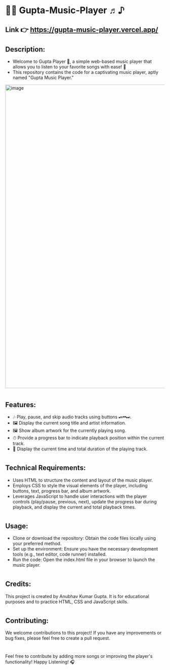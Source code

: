 # 📀🎵 Gupta-Music-Player ♬♪

## Link 👉 https://gupta-music-player.vercel.app/

## Description:

- Welcome to Gupta Player 🎉, a simple web-based music player that allows you to listen to your favorite songs with ease! 🎸
- This repository contains the code for a captivating music player, aptly named "Gupta Music Player."

<img width="959" alt="image" src="https://github.com/AnubhavKumarGupta/Gupta-Music-Player/assets/122034618/12505d8b-d0d9-4b9e-8921-799f8a1d2c54">



# 

## Features:

- 🎶 Play, pause, and skip audio tracks using buttons ⏯⏮⏭.
- 🖼 Display the current song title and artist information.
- 🖼 Show album artwork for the currently playing song.
- ⏱ Provide a progress bar to indicate playback position within the current track.
- 🔄 Display the current time and total duration of the playing track.

# 

## Technical Requirements:

- Uses HTML to structure the content and layout of the music player.
- Employs CSS to style the visual elements of the player, including buttons, text, progress bar, and album artwork.
- Leverages JavaScript to handle user interactions with the player controls (play/pause, previous, next), update the 
progress bar during playback, and display the current and total playback times.

# 

## Usage:

- Clone or download the repository: Obtain the code files locally using your preferred method.
- Set up the environment: Ensure you have the necessary development tools (e.g., text editor, code runner) installed.
- Run the code: Open the index.html file in your browser to launch the music player.

#  

## Credits:

This project is created by Anubhav Kumar Gupta. It is for educational purposes and to practice HTML, CSS and JavaScript skills.

#

## Contributing:

We welcome contributions to this project! If you have any improvements or bug fixes, please feel free to create a pull request.

#
Feel free to contribute by adding more songs or improving the player's functionality!
Happy Listening! 🎧

